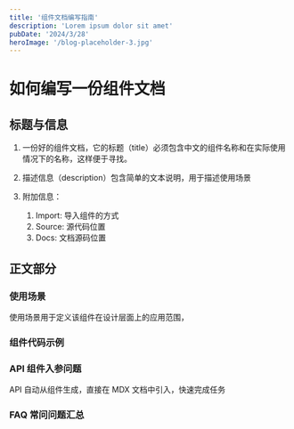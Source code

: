 ```yaml
---
title: '组件文档编写指南'
description: 'Lorem ipsum dolor sit amet'
pubDate: '2024/3/28'
heroImage: '/blog-placeholder-3.jpg'
---
```


# 如何编写一份组件文档

## 标题与信息

1. 一份好的组件文档，它的标题（title）必须包含中文的组件名称和在实际使用情况下的名称，这样便于寻找。

2. 描述信息（description）包含简单的文本说明，用于描述使用场景

3. 附加信息：
   1.  Import: 导入组件的方式
   2.  Source: 源代码位置
   3.  Docs: 文档源码位置

## 正文部分

### 使用场景

使用场景用于定义该组件在设计层面上的应用范围，

### 组件代码示例

### API 组件入参问题

API 自动从组件生成，直接在 MDX 文档中引入，快速完成任务

### FAQ 常问问题汇总